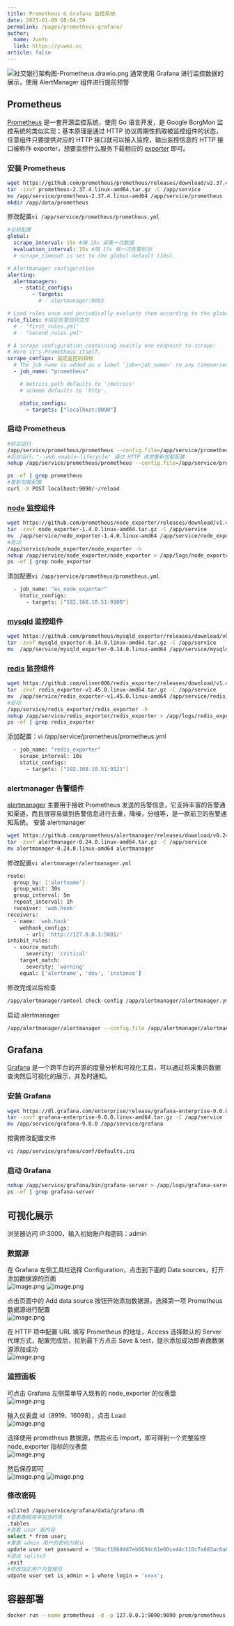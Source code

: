 ```yaml
---
title: Prometheus & Grafana 监控系统
date: 2023-01-09 00:04:59
permalink: /pages/prometheus-grafana/
author: 
  name: JunYu
  link: https://yuwei.cc
article: false
---
```

![社交银行架构图-Prometheus.drawio.png](https://f.pz.al/pzal/2023/01/13/af277aad022de.png)
通常使用 Grafana 进行监控数据的展示，使用 AlertManager  组件进行提前预警
## Prometheus
[Prometheus](https://github.com/prometheus/prometheus/) 是一套开源监控系统，使用 Go 语言开发，是 Google BorgMon 监控系统的类似实现；基本原理是通过 HTTP 协议周期性抓取被监控组件的状态，任意组件只要提供对应的 HTTP 接口就可以接入监控，输出监控信息的 HTTP 接口被称作 exporter，想要监控什么服务下载相应的 [exporter](https://github.com/orgs/prometheus/repositories?q=exporter&type=all) 即可。
### 安装 Prometheus
```bash
wget https://github.com/prometheus/prometheus/releases/download/v2.37.4/prometheus-2.37.4.linux-amd64.tar.gz
tar -zxvf prometheus-2.37.4.linux-amd64.tar.gz -C /app/service
mv /app/service/prometheus-2.37.4.linux-amd64 /app/service/prometheus
mkdir /app/data/prometheus
```
修改配置`vi /app/service/prometheus/prometheus.yml`
```yaml
#全局配置
global:
  scrape_interval: 15s #隔 15s 采集一次数据
  evaluation_interval: 15s #隔 15s 做一次告警检测
  # scrape_timeout is set to the global default (10s).

# Alertmanager configuration
alerting:
  alertmanagers:
    - static_configs:
        - targets:
          # - alertmanager:9093

# Load rules once and periodically evaluate them according to the global 'evaluation_interval'.
rule_files: #指定告警规则文件
  # - "first_rules.yml"
  # - "second_rules.yml"

# A scrape configuration containing exactly one endpoint to scrape:
# Here it's Prometheus itself.
scrape_configs: 指定监控的目标
  # The job name is added as a label `job=<job_name>` to any timeseries scraped from this config.
  - job_name: "prometheus"

    # metrics_path defaults to '/metrics'
    # scheme defaults to 'http'.

    static_configs:
      - targets: ["localhost:9090"]
```
### 启动 Prometheus
```bash
#前台运行
/app/service/prometheus/prometheus --config.file=/app/service/prometheus/prometheus.yml --storage.tsdb.path=/app/data/prometheus
#后台运行，"--web.enable-lifecycle" 通过 HTTP 请求重新加载配置
nohup /app/service/prometheus/prometheus --config.file=/app/service/prometheus/prometheus.yml --storage.tsdb.path=/app/data/prometheus  --web.enable-lifecycle > /app/logs/prometheus.log 2>&1 &

ps -ef | grep prometheus
#重新加载配置
curl -X POST localhost:9090/-/reload
```
### [node](https://github.com/prometheus/node_exporter/releases) 监控组件
```bash
wget https://github.com/prometheus/node_exporter/releases/download/v1.4.0/node_exporter-1.4.0.linux-amd64.tar.gz
tar -zxvf node_exporter-1.4.0.linux-amd64.tar.gz -C /app/service
mv  /app/service/node_exporter-1.4.0.linux-amd64 /app/service/node_exporter
#启动
/app/service/node_exporter/node_exporter -h
nohup /app/service/node_exporter/node_exporter > /app/logs/node_exporter.log 2>&1 &
ps -ef | grep node_exporter
```
添加配置`vi /app/service/prometheus/prometheus.yml`
```bash
  - job_name: "es_node_exporter"
    static_configs:
      - targets: ["192.168.10.51:9100"]
```
### [mysqld](https://prometheus.io/download/#mysqld_exporter) 监控组件
```bash
wget https://github.com/prometheus/mysqld_exporter/releases/download/v0.14.0/mysqld_exporter-0.14.0.linux-amd64.tar.gz
tar -zxvf mysqld_exporter-0.14.0.linux-amd64.tar.gz -C /app/service
mv  /app/service/mysqld_exporter-0.14.0.linux-amd64 /app/service/mysqld_exporter
```
### [redis](https://github.com/oliver006/redis_exporter/releases) 监控组件
```bash
wget https://github.com/oliver006/redis_exporter/releases/download/v1.45.0/redis_exporter-v1.45.0.linux-amd64.tar.gz
tar -zxvf redis_exporter-v1.45.0.linux-amd64.tar.gz -C /app/service
mv  /app/service/redis_exporter-v1.45.0.linux-amd64 /app/service/redis_exporter
#启动
/app/service/redis_exporter/redis_exporter -h
nohup /app/service/redis_exporter/redis_exporter > /app/logs/redis_exporter.log 2>&1 &
ps -ef | grep redis_exporter
```
添加配置：vi /app/service/prometheus/prometheus.yml
```bash
  - job_name: "redis_exporter"
    scrape_interval: 10s
    static_configs:
      - targets: ["192.168.10.51:9121"]
```
### alertmanager 告警组件
[alertmanager](https://prometheus.io/download/#alertmanager) 主要用于接收 Prometheus 发送的告警信息，它支持丰富的告警通知渠道，而且很容易做到告警信息进行去重，降噪，分组等，是一款前卫的告警通知系统。
安装 alertmanager
```bash
wget https://github.com/prometheus/alertmanager/releases/download/v0.24.0/alertmanager-0.24.0.linux-amd64.tar.gz
tar -zxvf alertmanager-0.24.0.linux-amd64.tar.gz -C /app/service
mv alertmanager-0.24.0.linux-amd64 alertmanager
```
修改配置`vi alertmanager/alertmanager.yml`
```bash
route:
  group_by: ['alertname']
  group_wait: 30s
  group_interval: 5m
  repeat_interval: 1h
  receiver: 'web.hook'
receivers:
  - name: 'web.hook'
    webhook_configs:
      - url: 'http://127.0.0.1:5001/'
inhibit_rules:
  - source_match:
      severity: 'critical'
    target_match:
      severity: 'warning'
    equal: ['alertname', 'dev', 'instance']
```
修改完成以后检查
```bash
/app/alertmanager/amtool check-config /app/alertmanager/alertmanager.yml
```
启动 alertmanager
```bash
/app/alertmanager/alertmanager --config.file /app/alertmanager/alertmanager.yml
```
## Grafana
[Grafana](https://grafana.com/grafana/) 是一个跨平台的开源的度量分析和可视化工具，可以通过将采集的数据查询然后可视化的展示，并及时通知。
### 安装 Grafana
```bash
wget https://dl.grafana.com/enterprise/release/grafana-enterprise-9.0.0.linux-amd64.tar.gz
tar -zxvf grafana-enterprise-9.0.0.linux-amd64.tar.gz -C /app/service
mv /app/service/grafana-9.0.0 /app/service/grafana
```
按需修改配置文件
```bash
vi /app/service/grafana/conf/defaults.ini
```
### 启动 Grafana
```bash
nohup /app/service/grafana/bin/grafana-server > /app/logs/grafana-server.log 2>&1 &
ps -ef | grep grafana-server
```
## 可视化展示
浏览器访问 IP:3000，输入初始账户和密码：admin
### 数据源
在 Grafana 左侧工具栏选择 Configuration，点击到下面的 Data sources，打开添加数据源的页面  
![image.png](https://f.pz.al/pzal/2023/01/13/a4a841eb516c2.png)
![image.png](https://f.pz.al/pzal/2023/01/13/4d715da8bf2bd.png)

点击页面中的 Add data source 按钮开始添加数据源，选择第一项 Prometheus 数据源进行配置  
![image.png](https://f.pz.al/pzal/2023/01/13/be7a06b2d6c38.png)

在 HTTP 项中配置 URL 填写 Prometheus 的地址，Access 选择默认的 Server 代理方式，配置完成后，拉到最下方点击 Save & test，提示添加成功即表面数据源添加成功  
![image.png](https://f.pz.al/pzal/2023/01/13/e5e7d94298afa.png)
### 监控面板
可点击 Grafana 左侧菜单导入现有的 node_exporter 的仪表盘  
![image.png](https://f.pz.al/pzal/2023/01/13/ca71e96b62ff5.png)

输入仪表盘 id（8919、16098），点击 Load  
![image.png](https://f.pz.al/pzal/2023/01/13/e7efb031566cc.png)

选择使用 prometheus 数据源，然后点击 Import，即可得到一个完整监控 node_exporter 指标的仪表盘  
![image.png](https://f.pz.al/pzal/2023/01/13/32a92d99b263c.png)

然后保存即可  
![image.png](https://f.pz.al/pzal/2023/01/13/b0bfb864d5178.png)
![image.png](https://f.pz.al/pzal/2023/01/13/49b1c714c4eb9.png)
### 修改密码
```bash
sqlite3 /app/service/grafana/data/grafana.db
#查看数据库中包含的表
.tables
#查看 user 表内容
select * from user;
#重置 admin 用户的密码为默认
update user set password = '59acf18b94d7eb0694c61e60ce44c110c7a683ac6a8f09580d626f90f4a242000746579358d77dd9e570e83fa24faa88a8a6' where login = 'admin';
#退出 sqlite3
.exit
#修改指定用户为管理员
udpate user set is_admin = 1 where login = 'xxxx';
```
## 容器部署
```bash
docker run --name prometheus -d -p 127.0.0.1:9090:9090 prom/prometheus
```